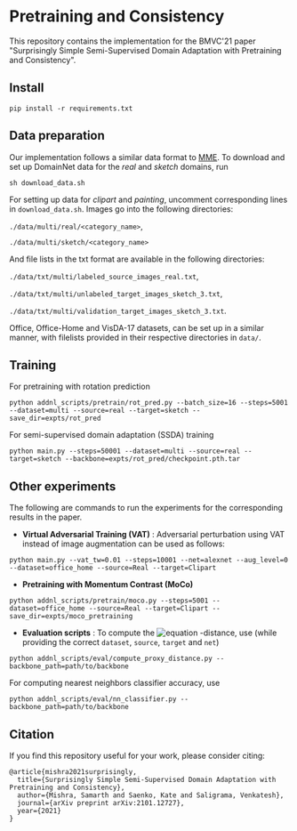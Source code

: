 # Pretraining and Consistency

This repository contains the implementation for the BMVC'21 paper 
"Surprisingly Simple Semi-Supervised Domain Adaptation with Pretraining and Consistency".

## Install

`pip install -r requirements.txt`

## Data preparation

Our implementation follows a similar data format to [MME](https://github.com/VisionLearningGroup/SSDA_MME).
To download and set up DomainNet data for the _real_ and _sketch_ domains, run

`sh download_data.sh`

For setting up data for _clipart_ and _painting_, uncomment corresponding lines in `download_data.sh`.
Images go into the following directories:

`./data/multi/real/<category_name>`,

`./data/multi/sketch/<category_name>`

And file lists in the txt format are available in the following directories:

`./data/txt/multi/labeled_source_images_real.txt`,

`./data/txt/multi/unlabeled_target_images_sketch_3.txt`,

`./data/txt/multi/validation_target_images_sketch_3.txt`.

Office, Office-Home and VisDA-17 datasets, can be set up in a similar manner, 
with filelists provided in their respective directories in `data/`.

## Training

For pretraining with rotation prediction

`python addnl_scripts/pretrain/rot_pred.py --batch_size=16 --steps=5001 --dataset=multi --source=real --target=sketch --save_dir=expts/rot_pred`

For semi-supervised domain adaptation (SSDA) training

`python main.py --steps=50001 --dataset=multi --source=real --target=sketch --backbone=expts/rot_pred/checkpoint.pth.tar`


## Other experiments
The following are commands to run the experiments for the corresponding results in the paper.

- **Virtual Adversarial Training (VAT)** : Adversarial perturbation using VAT instead of image augmentation can be used as follows:

`python main.py --vat_tw=0.01 --steps=10001 --net=alexnet --aug_level=0 --dataset=office_home --source=Real --target=Clipart`

- **Pretraining with Momentum Contrast (MoCo)**

`python addnl_scripts/pretrain/moco.py --steps=5001 --dataset=office_home --source=Real --target=Clipart --save_dir=expts/moco_pretraining`

- **Evaluation scripts** : To compute the ![equation](https://bit.ly/3rr9OoM) -distance, use (while providing the correct `dataset`, `source`, `target` and `net`)
  
`python addnl_scripts/eval/compute_proxy_distance.py --backbone_path=path/to/backbone`

For computing nearest neighbors classifier accuracy, use 

`python addnl_scripts/eval/nn_classifier.py --backbone_path=path/to/backbone`

## Citation

If you find this repository useful for your work, please consider citing:
```
@article{mishra2021surprisingly,
  title={Surprisingly Simple Semi-Supervised Domain Adaptation with Pretraining and Consistency},
  author={Mishra, Samarth and Saenko, Kate and Saligrama, Venkatesh},
  journal={arXiv preprint arXiv:2101.12727},
  year={2021}
}
```
